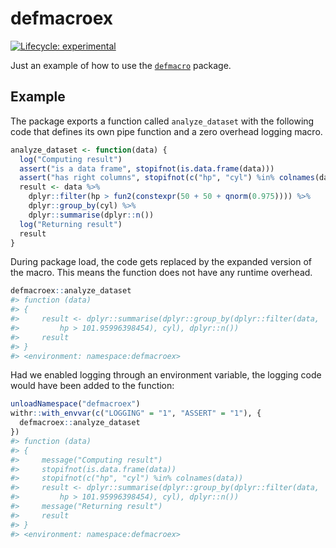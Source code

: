 
<!-- README.md is generated from README.Rmd. Please edit that file -->

# defmacroex

<!-- badges: start -->

[![Lifecycle:
experimental](https://img.shields.io/badge/lifecycle-experimental-orange.svg)](https://www.tidyverse.org/lifecycle/#experimental)
<!-- badges: end -->

Just an example of how to use the
[`defmacro`](https://github.com/dirkschumacher/defmacro) package.

## Example

The package exports a function called `analyze_dataset` with the
following code that defines its own pipe function and a zero overhead
logging macro.

``` r
analyze_dataset <- function(data) {
  log("Computing result")
  assert("is a data frame", stopifnot(is.data.frame(data)))
  assert("has right columns", stopifnot(c("hp", "cyl") %in% colnames(data)))
  result <- data %>%
    dplyr::filter(hp > fun2(constexpr(50 + 50 + qnorm(0.975)))) %>%
    dplyr::group_by(cyl) %>%
    dplyr::summarise(dplyr::n())
  log("Returning result")
  result
}
```

During package load, the code gets replaced by the expanded version of
the macro. This means the function does not have any runtime overhead.

``` r
defmacroex::analyze_dataset
#> function (data) 
#> {
#>     result <- dplyr::summarise(dplyr::group_by(dplyr::filter(data, 
#>         hp > 101.95996398454), cyl), dplyr::n())
#>     result
#> }
#> <environment: namespace:defmacroex>
```

Had we enabled logging through an environment variable, the logging code
would have been added to the function:

``` r
unloadNamespace("defmacroex")
withr::with_envvar(c("LOGGING" = "1", "ASSERT" = "1"), {
  defmacroex::analyze_dataset
})
#> function (data) 
#> {
#>     message("Computing result")
#>     stopifnot(is.data.frame(data))
#>     stopifnot(c("hp", "cyl") %in% colnames(data))
#>     result <- dplyr::summarise(dplyr::group_by(dplyr::filter(data, 
#>         hp > 101.95996398454), cyl), dplyr::n())
#>     message("Returning result")
#>     result
#> }
#> <environment: namespace:defmacroex>
```
